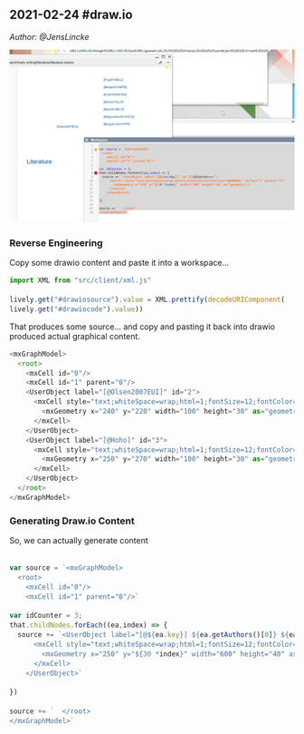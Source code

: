 ## 2021-02-24 #draw.io
*Author: @JensLincke*


![](generate_drawio_content.png)

### Reverse Engineering

Copy some drawio content and paste it into a workspace...

```javascript
import XML from "src/client/xml.js"

lively.get("#drawiosource").value = XML.prettify(decodeURIComponent(
lively.get("#drawiocode").value))
```

That produces some source... and copy and pasting it back into drawio produced actual graphical content. 

```javascript
<mxGraphModel>
  <root>
    <mxCell id="0"/>
    <mxCell id="1" parent="0"/>
    <UserObject label="[@Olsen2007EUI]" id="2">
      <mxCell style="text;whiteSpace=wrap;html=1;fontSize=12;fontColor=#000000;" vertex="1" parent="1">
        <mxGeometry x="240" y="220" width="100" height="30" as="geometry"/>
      </mxCell>
    </UserObject>
    <UserObject label="[@Hoho]" id="3">
      <mxCell style="text;whiteSpace=wrap;html=1;fontSize=12;fontColor=#000000;" vertex="1" parent="1">
        <mxGeometry x="250" y="270" width="100" height="30" as="geometry"/>
      </mxCell>
    </UserObject>
  </root>
</mxGraphModel>
```

### Generating Draw.io Content

So, we can actually generate content


```javascript

var source = `<mxGraphModel>
  <root>
    <mxCell id="0"/>
    <mxCell id="1" parent="0"/>`

var idCounter = 3;
that.childNodes.forEach((ea,index) => {
  source += `<UserObject label="[@${ea.key}] ${ea.getAuthors()[0]} ${ea.year}. ${ea.title} " id="${idCounter++}">
      <mxCell style="text;whiteSpace=wrap;html=1;fontSize=12;fontColor=#000000;" vertex="1" parent="1">
        <mxGeometry x="250" y="${30 *index}" width="600" height="40" as="geometry"/>
      </mxCell>
    </UserObject>`
  
})

source += `  </root>
</mxGraphModel>`


```